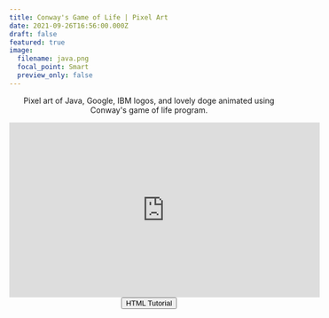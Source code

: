 ```yaml
---
title: Conway's Game of Life | Pixel Art
date: 2021-09-26T16:56:00.000Z
draft: false
featured: true
image:
  filename: java.png
  focal_point: Smart
  preview_only: false
---
```


<!DOCTYPE html>
<html>
<body>
<center>Pixel art of Java, Google, IBM logos, and lovely doge animated using Conway's game of life program.</p></center>

<center><iframe width="560" height="315" src="https://www.youtube.com/embed/Gdro5uM6_o8" title="YouTube video player" frameborder="0" allow="accelerometer; autoplay; clipboard-write; encrypted-media; gyroscope; picture-in-picture" allowfullscreen></iframe></center>
  
<center>
<button onclick="openInNewTab('https://github.com');">HTML Tutorial</button>
</center>

<script>
function openInNewTab(href) {
  Object.assign(document.createElement('a'), {
    target: '_blank',
    href: href,
  }).click();
}
</script>
</body>
</html> 








